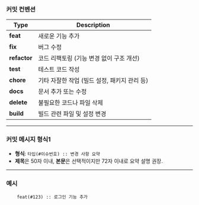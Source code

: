 ### 커밋 컨벤션

| Type         | Description                                  |
| ------------ | -------------------------------------------- |
| **feat**     | 새로운 기능 추가                             |
| **fix**      | 버그 수정                                    |
| **refactor** | 코드 리팩토링 (기능 변경 없이 구조 개선)     |
| **test**     | 테스트 코드 작성                             |
| **chore**    | 기타 자잘한 작업 (빌드 설정, 패키지 관리 등) |
| **docs**     | 문서 추가 또는 수정                          |
| **delete**   | 불필요한 코드나 파일 삭제                    |
| **build**    | 빌드 관련 파일 및 설정 변경                  |

---

### 커밋 메시지 형식1

- **형식**: `타입(#이슈번호) :: 변경 사항 요약`
- **제목**은 50자 이내, **본문**은 선택적이지만 72자 이내로 요약 설명 권장.

---

### 예시

```
    feat(#123) :: 로그인 기능 추가
```
